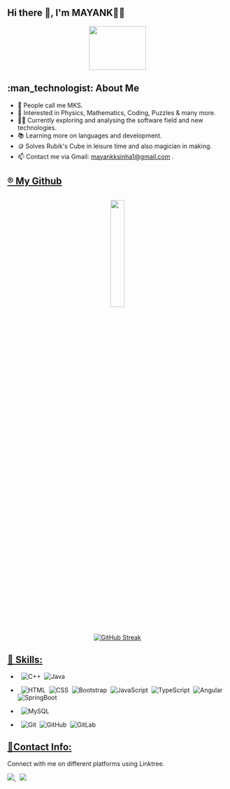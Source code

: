 
  <h2> Hi there 👋, I'm MAYANK👨‍🎓 

</h2>




<div id="header" align="center">
  <img src="https://media.giphy.com/media/X4SS63h7k5umY/giphy.gif" width="130" height="100"/>
  
  </div>



 <h2> :man_technologist: About Me</h2>
 
- 💫 People call me MKS.
- 🌱 Interested in Physics, Mathematics, Coding, Puzzles & many more.
- 👨‍💻 Currently exploring and analysing the software field and new technologies.
- 📚 Learning more on languages and development.
- 🪙 Solves Rubik's Cube in leisure time and also magician in making.
- 📫 Contact me via Gmail: mayankksinha1@gmail.com .



 <U><h2>®️ My Github</h2></U>

<div id="streak" align="center">
  
  <img src="https://komarev.com/ghpvc/?username=MAYANKKS13&style=flat-square&color=blue" alt=""/> <br>
  
  <img align="center" width="25%" src="https://github-contribution-stats.vercel.app/api/?username=MAYANKKS13"> <br>

[![GitHub Streak](https://streak-stats.demolab.com/?user=MAYANKKS13&currStreakNum=white&theme=highcontrast&fire=yellow&sideLabels=white&date_format=j/n/Y)](https://git.io/streak-stats)
  
 
  
  </div>


<U><h2>🔖 Skills: </h2></U>

<div>
  
- &nbsp; ![C++](https://img.shields.io/badge/-C++-%2300599C.svg?style=flat&logo=c%2B%2B&logoColor=white)&nbsp;
   ![Java](https://img.shields.io/badge/-Java-%23ED8B00.svg?style=flat&logo=openjdk&logoColor=white)
 
- &nbsp; ![HTML](https://img.shields.io/badge/-HTML-%23E34F26.svg?style=flat&logo=html5&logoColor=white)&nbsp;
  ![CSS](https://img.shields.io/badge/-CSS-%231572B6.svg?style=flat&logo=css3&logoColor=white)&nbsp;
  ![Bootstrap](https://img.shields.io/badge/Bootstrap-%238511FA.svg?style=flat&logo=bootstrap&logoColor=white)&nbsp;
  ![JavaScript](https://img.shields.io/badge/Javascript-%23323330.svg?style=flat&logo=javascript&logoColor=%23F7DF1E)&nbsp;
  ![TypeScript](https://img.shields.io/badge/Typescript-%23007ACC.svg?style=flat&logo=typescript&logoColor=white)&nbsp;
  ![Angular](https://img.shields.io/badge/Angular-%23DD0031.svg?style=flat&logo=angular&logoColor=white)&nbsp;
  ![SpringBoot](https://img.shields.io/badge/SpringBoot-%236DB33F.svg?style=flat&logo=spring&logoColor=white)

- &nbsp; ![MySQL](https://img.shields.io/badge/MySql-%2300f.svg?style=flat&logo=mysql&logoColor=white)
  
- &nbsp; ![Git](https://img.shields.io/badge/Git-%23F05033.svg?style=flat&logo=git&logoColor=white)&nbsp;
   ![GitHub](https://img.shields.io/badge/Github-%23121011.svg?style=flat&logo=github&logoColor=white)&nbsp;
   ![GitLab](https://img.shields.io/badge/Gitlab-FFA500?style=flat&logo=gitlab&logoColor=white)
  
</div>



  
  <U><h2>🔗Contact Info: </h2></U>
  Connect with me on different platforms using Linktree.
  <div id="badges">
  <a href="https://linktr.ee/mayank_13">
    <img src="https://img.shields.io/badge/Linktree-00897B?style=flat&logo=linktree&logoColor=white">
  </a>&nbsp;
  <a href="https://www.linkedin.com/in/mayank-kumar-sinha-05397b1b4/">
    <img src="https://img.shields.io/badge/Linkedin-%230077B5.svg?style=flat&logo=linkedin&logoColor=white">
  </a>
 
</div>
  
  
  










